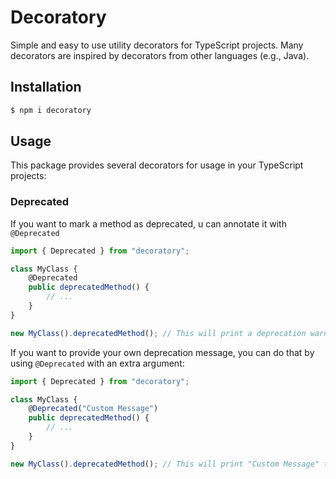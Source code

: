 # Decoratory

Simple and easy to use utility decorators for TypeScript projects. Many decorators are inspired by decorators from other languages (e.g., Java).

## Installation

```sh
$ npm i decoratory
```

## Usage

This package provides several decorators for usage in your TypeScript projects:

### Deprecated

If you want to mark a method as deprecated, u can annotate it with `@Deprecated`

```ts
import { Deprecated } from "decoratory";

class MyClass {
    @Deprecated
    public deprecatedMethod() {
        // ...
    }
}

new MyClass().deprecatedMethod(); // This will print a deprecation warning to the console
```

If you want to provide your own deprecation message, you can do that by using `@Deprecated` with an extra argument:

```ts
import { Deprecated } from "decoratory";

class MyClass {
    @Deprecated("Custom Message")
    public deprecatedMethod() {
        // ...
    }
}

new MyClass().deprecatedMethod(); // This will print "Custom Message" to the console
```
